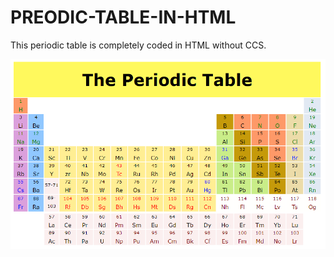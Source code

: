 # PREODIC-TABLE-IN-HTML

This periodic table is completely coded in HTML without CCS.

![Image of Yaktocat](https://github.com/marsalan485/PREODIC-TABLE-IN-HTML/blob/master/Preodic-Table.PNG)
